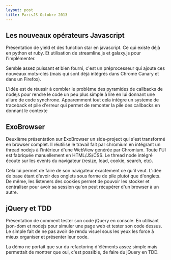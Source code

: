 ```yaml
---
layout: post
title: ParisJS Octobre 2013
---
```


## Les nouveaux opérateurs Javascript

Présentation de yield et des function star en javascript. Ce qui existe déjà en
python et ruby. Et utilisation de streamline.js et galaxy.js pour
l'implémenter.

Semble assez puissant et bien fourni, c'est un préprocesseur qui ajoute ces
nouveaux mots-clés (mais qui sont déjà intégrés dans Chrome Canary et dans un
Firefox).

L'idée est de réussir à combler le problème des pyramides de callbacks de
nodejs pour rendre le code un peu plus simple à lire en lui donnant une allure
de code synchrone. Apparemment tout cela intégre un systeme de traceback et
pile d'erreur qui permet de remonter la pile des callbacks en donnant le
contexte

## ExoBrowser

Deuxième présentation sur ExoBrowser un side-project qui s'est transformé en
browser complet. Il réutilise le travail fait par chromium en intégrant un
thread nodejs à l'intérieur d'une WebView générée par Chromium. Toute l'UI est
fabriquée manuellement en HTML/JS/CSS. Le thread node intégré écoute sur les
events du navigateur (resize, load, cookie, search, etc).

Cela lui permet de faire de son navigateur exactement ce qu'il veut. L'idée de
base étant d'avoir des onglets sous forme de pile plutot que d'onglets. De
même, les listeners des cookies permet de pouvoir les stocker et centraliser
pour avoir sa session qu'on peut récupérer d'un browser à un autre.

## jQuery et TDD

Présentation de comment tester son code jQuery en console. En utilisant
json-dom et nodejs pour simuler une page web et tester son code dessus. Le
simple fait de ne pas avoir de rendu visuel sous les yeux les force à mieux
organiser et présenter leur code.

La démo ne portait que sur du refactoring d'éléments assez simple mais
permettait de montrer que oui, c'est possible, de faire du jQuery en TDD.

